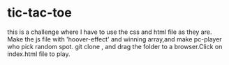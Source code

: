 # tic-tac-toe
this is a challenge where I have to use the css and html file as they are.
Make the js file with 'hoover-effect' and winning array,and make  pc-player who pick random spot.
git clone , and drag the  folder to a browser.Click on index.html file to play.
